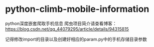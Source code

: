 # python-climb-mobile-information
python深度嵌套爬取手机信息
爬虫项目简介请查看博客： 
https://blog.csdn.net/qq_44079295/article/details/94315815

记得修改import的目录以及创建好相应的param.py中的手机存储目录参数
